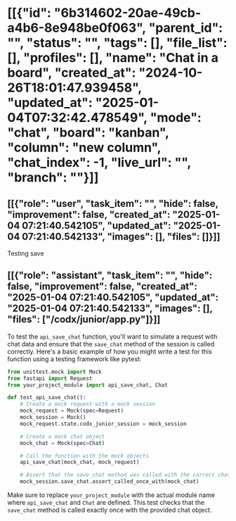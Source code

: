 # [[{"id": "6b314602-20ae-49cb-a4b6-8e948be0f063", "parent_id": "", "status": "", "tags": [], "file_list": [], "profiles": [], "name": "Chat in a board", "created_at": "2024-10-26T18:01:47.939458", "updated_at": "2025-01-04T07:32:42.478549", "mode": "chat", "board": "kanban", "column": "new column", "chat_index": -1, "live_url": "", "branch": ""}]]
## [[{"role": "user", "task_item": "", "hide": false, "improvement": false, "created_at": "2025-01-04 07:21:40.542105", "updated_at": "2025-01-04 07:21:40.542133", "images": [], "files": []}]]
Testing save
## [[{"role": "assistant", "task_item": "", "hide": false, "improvement": false, "created_at": "2025-01-04 07:21:40.542105", "updated_at": "2025-01-04 07:21:40.542133", "images": [], "files": ["/codx/junior/app.py"]}]]
To test the `api_save_chat` function, you'll want to simulate a request with chat data and ensure that the `save_chat` method of the session is called correctly. Here's a basic example of how you might write a test for this function using a testing framework like pytest:

```python
from unittest.mock import Mock
from fastapi import Request
from your_project_module import api_save_chat, Chat

def test_api_save_chat():
    # Create a mock request with a mock session
    mock_request = Mock(spec=Request)
    mock_session = Mock()
    mock_request.state.codx_junior_session = mock_session

    # Create a mock chat object
    mock_chat = Mock(spec=Chat)

    # Call the function with the mock objects
    api_save_chat(mock_chat, mock_request)

    # Assert that the save_chat method was called with the correct chat object
    mock_session.save_chat.assert_called_once_with(mock_chat)
```

Make sure to replace `your_project_module` with the actual module name where `api_save_chat` and `Chat` are defined. This test checks that the `save_chat` method is called exactly once with the provided chat object.